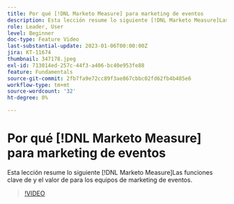 ```yaml
---
title: Por qué [!DNL Marketo Measure] para marketing de eventos
description: Esta lección resume lo siguiente [!DNL Marketo Measure]Las funciones clave de y el valor de para los equipos de marketing de eventos.
role: Leader, User
level: Beginner
doc-type: Feature Video
last-substantial-update: 2023-01-06T00:00:00Z
jira: KT-11674
thumbnail: 347178.jpeg
exl-id: 713014ed-257c-44f3-a406-bc40e953fe88
feature: Fundamentals
source-git-commit: 2fb7fa9e72cc89f3ae867cbbc02fd62fb4b485e6
workflow-type: tm+mt
source-wordcount: '32'
ht-degree: 0%

---
```


# Por qué [!DNL Marketo Measure] para marketing de eventos

Esta lección resume lo siguiente [!DNL Marketo Measure]Las funciones clave de y el valor de para los equipos de marketing de eventos.

>[!VIDEO](https://video.tv.adobe.com/v/347178/?quality=12&learn=on)
